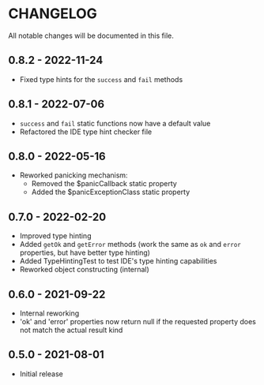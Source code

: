 # CHANGELOG

All notable changes will be documented in this file.

## 0.8.2 - 2022-11-24

- Fixed type hints for the `success` and `fail` methods
           
## 0.8.1 - 2022-07-06

- `success` and `fail` static functions now have a default value
- Refactored the IDE type hint checker file

## 0.8.0 - 2022-05-16

- Reworked panicking mechanism:
  - Removed the $panicCallback static property
  - Added the $panicExceptionClass static property
             
## 0.7.0 - 2022-02-20
                                     
- Improved type hinting
- Added `getOk` and `getError` methods (work the same as `ok` and `error` properties, but have better type hinting)
- Added TypeHintingTest to test IDE's type hinting capabilities
- Reworked object constructing (internal) 

## 0.6.0 - 2021-09-22

- Internal reworking
- 'ok' and 'error' properties now return null if the requested property does not match the actual result kind

## 0.5.0 - 2021-08-01

- Initial release
